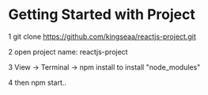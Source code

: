 # Getting Started with Project

1 git clone https://github.com/kingseaa/reactjs-project.git

2 open project name: reactjs-project

3 View -> Terminal -> npm install to install "node_modules"

4 then npm start..
